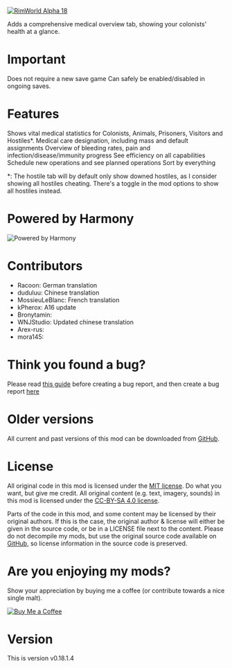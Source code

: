 [![RimWorld Alpha 18](https://img.shields.io/badge/RimWorld-Alpha%2018-brightgreen.svg)](http://rimworldgame.com/)

Adds a comprehensive medical overview tab, showing your colonists' health at a glance. 

# Important
Does not require a new save game 
Can safely be enabled/disabled in ongoing saves. 

# Features
Shows vital medical statistics for Colonists, Animals, Prisoners, Visitors and Hostiles*.
Medical care designation, including mass and default assignments
Overview of bleeding rates, pain and infection/disease/immunity progress
See efficiency on all capabilities
Schedule new operations and see planned operations
Sort by everything 

*: The hostile tab will by default only show downed hostiles, as I consider showing all hostiles cheating. There's a toggle in the mod options to show all hostiles instead.

# Powered by Harmony
![Powered by Harmony](https://camo.githubusercontent.com/074bf079275fa90809f51b74e9dd0deccc70328f/68747470733a2f2f7332342e706f7374696d672e6f72672f3538626c31727a33392f6c6f676f2e706e67)

# Contributors
 - Racoon:	German translation
 - duduluu:	Chinese translation
 - MossieuLeBlanc:	French translation
 - kPherox:	A16 update
 - Bronytamin:	
 - WNJStudio:	Updated chinese translation
 - Arex-rus:	
 - mora145:	

# Think you found a bug? 
Please read [this guide](http://steamcommunity.com/sharedfiles/filedetails/?id=725234314) before creating a bug report,
 and then create a bug report [here](https://github.com/FluffierThanThou/MedicalTab/issues)

# Older versions
All current and past versions of this mod can be downloaded from [GitHub](https://github.com/FluffierThanThou/MedicalTab/releases).

# License
All original code in this mod is licensed under the [MIT license](https://opensource.org/licenses/MIT). Do what you want, but give me credit. 
All original content (e.g. text, imagery, sounds) in this mod is licensed under the [CC-BY-SA 4.0 license](http://creativecommons.org/licenses/by-sa/4.0/).

Parts of the code in this mod, and some content may be licensed by their original authors. If this is the case, the original author & license will either be given in the source code, or be in a LICENSE file next to the content. Please do not decompile my mods, but use the original source code available on [GitHub](https://github.com/FluffierThanThou/MedicalTab/), so license information in the source code is preserved.

# Are you enjoying my mods?
Show your appreciation by buying me a coffee (or contribute towards a nice single malt).

[![Buy Me a Coffee](http://i.imgur.com/EjWiUwx.gif)](https://ko-fi.com/fluffymods)

# Version
This is version v0.18.1.4